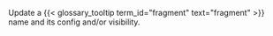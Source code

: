 Update a {{< glossary_tooltip term_id="fragment" text="fragment" >}} name and its config and/or visibility.
